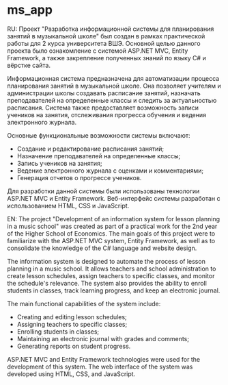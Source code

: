 # ms_app

RU:
Проект "Разработка информационной системы для планирования занятий в музыкальной школе" был создан в рамках практической работы для 2 курса университета ВШЭ. Основной целью данного проекта было ознакомление с системой ASP.NET MVC, Entity Framework, а также закрепление полученных знаний по языку C# и вёрстке сайта. 

Информационная система предназначена для автоматизации процесса планирования занятий в музыкальной школе. Она позволяет учителям и администрации школы создавать расписание занятий, назначать преподавателей на определенные классы и следить за актуальностью расписания. Система также предоставляет возможность записи учеников на занятия, отслеживания прогресса обучения и ведения электронного журнала.

Основные функциональные возможности системы включают:
- Создание и редактирование расписания занятий;
- Назначение преподавателей на определенные классы;
- Запись учеников на занятия;
- Ведение электронного журнала с оценками и комментариями;
- Генерация отчетов о прогрессе учеников.

Для разработки данной системы были использованы технологии ASP.NET MVC и Entity Framework. Веб-интерфейс системы разработан с использованием HTML, CSS и JavaScript.

EN:
The project "Development of an information system for lesson planning in a music school" was created as part of a practical work for the 2nd year of the Higher School of Economics. The main goals of this project were to familiarize with the ASP.NET MVC system, Entity Framework, as well as to consolidate the knowledge of the C# language and website design.

The information system is designed to automate the process of lesson planning in a music school. It allows teachers and school administration to create lesson schedules, assign teachers to specific classes, and monitor the schedule's relevance. The system also provides the ability to enroll students in classes, track learning progress, and keep an electronic journal.

The main functional capabilities of the system include:
- Creating and editing lesson schedules;
- Assigning teachers to specific classes;
- Enrolling students in classes;
- Maintaining an electronic journal with grades and comments;
- Generating reports on student progress.

ASP.NET MVC and Entity Framework technologies were used for the development of this system. The web interface of the system was developed using HTML, CSS, and JavaScript.
